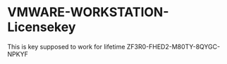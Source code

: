 # VMWARE-WORKSTATION-Licensekey
This is key supposed to work for lifetime
ZF3R0-FHED2-M80TY-8QYGC-NPKYF
